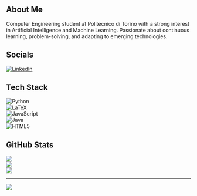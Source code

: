 ## About Me  
Computer Engineering student at Politecnico di Torino with a strong interest in Artificial Intelligence and Machine Learning. Passionate about continuous learning, problem-solving, and adapting to emerging technologies.  

## Socials  
[![LinkedIn](https://img.shields.io/badge/LinkedIn-%230077B5.svg?logo=linkedin&logoColor=white)](https://linkedin.com/in/bhuiyan-rakin)  

## Tech Stack  
![Python](https://img.shields.io/badge/python-3670A0?style=flat&logo=python&logoColor=ffdd54)  
![LaTeX](https://img.shields.io/badge/latex-%23008080.svg?style=flat&logo=latex&logoColor=white)  
![JavaScript](https://img.shields.io/badge/javascript-%23323330.svg?style=flat&logo=javascript&logoColor=%23F7DF1E)  
![Java](https://img.shields.io/badge/java-%23ED8B00.svg?style=flat&logo=openjdk&logoColor=white)  
![HTML5](https://img.shields.io/badge/html5-%23E34F26.svg?style=flat&logo=html5&logoColor=white)  

## GitHub Stats  
![](https://github-readme-stats.vercel.app/api?username=rakin106&theme=default&hide_border=false&include_all_commits=true&count_private=false)  
![](https://nirzak-streak-stats.vercel.app/?user=rakin106&theme=default&hide_border=false)  
![](https://github-readme-stats.vercel.app/api/top-langs/?username=rakin106&theme=default&hide_border=false&include_all_commits=true&count_private=false&layout=compact)  

---  
[![](https://visitcount.itsvg.in/api?id=rakin106&icon=0&color=0)](https://visitcount.itsvg.in)  
